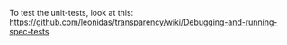 To test the unit-tests, look at this: https://github.com/leonidas/transparency/wiki/Debugging-and-running-spec-tests
